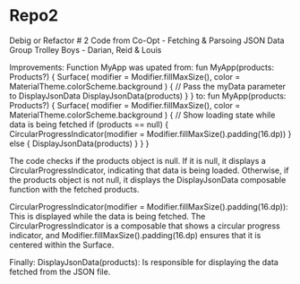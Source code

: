 # Repo2
Debig or Refactor # 2
Code from Co-Opt - Fetching & Parsoing JSON Data
Group Trolley Boys - Darian, Reid & Louis

Improvements:
Function MyApp was upated from:
fun MyApp(products: Products?) {
        Surface(
            modifier = Modifier.fillMaxSize(),
            color = MaterialTheme.colorScheme.background
        ) {
            // Pass the myData parameter to DisplayJsonData
            DisplayJsonData(products)
        }
    }
to:
    fun MyApp(products: Products?) {
        Surface(
            modifier = Modifier.fillMaxSize(),
            color = MaterialTheme.colorScheme.background
        ) {
            // Show loading state while data is being fetched
            if (products == null) {
                CircularProgressIndicator(modifier = Modifier.fillMaxSize().padding(16.dp))
            } else {
                DisplayJsonData(products)
            }
        }
    }

    
The code checks if the products object is null. If it is null, it displays a CircularProgressIndicator, indicating that data is being loaded. 
Otherwise, if the products object is not null, it displays the DisplayJsonData composable function with the fetched products.

CircularProgressIndicator(modifier = Modifier.fillMaxSize().padding(16.dp)): This is displayed while the data is being fetched. 
The CircularProgressIndicator is a composable that shows a circular progress indicator, and Modifier.fillMaxSize().padding(16.dp) ensures that it is centered within the Surface.

Finally: DisplayJsonData(products): Is responsible for displaying the data fetched from the JSON file.
